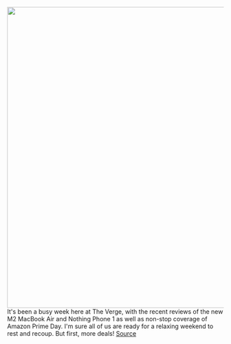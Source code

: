 <img src='https://cdn.vox-cdn.com/thumbor/n-ZcenBylkc7fUe94p9FyxvXaQY=/0x0:904x560/1200x800/filters:focal(380x208:524x352)/cdn.vox-cdn.com/uploads/chorus_image/image/71131860/jbl_flip5_lifestyle.0.jpg' width='700px' /><br/>
It's been a busy week here at The Verge, with the recent reviews of the new M2 MacBook Air and Nothing Phone 1 as well as non-stop coverage of Amazon Prime Day. I'm sure all of us are ready for a relaxing weekend to rest and recoup. But first, more deals!
<a href='https://www.theverge.com/good-deals/2022/7/16/23220018/jbl-flip-5-bluetooth-speaker-google-pixel-6-pro-fitbit-versa-3-nomad-base-one-magsafe-deal-sale'> Source <a/>